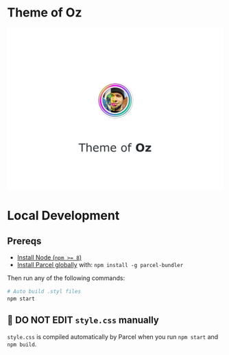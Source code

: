 # Theme of Oz
![](screenshot.jpg)

# Local Development
## Prereqs
- [Install Node (`npm >= 8`)](https://nodejs.org/en/download/)
- [Install Parcel globally](https://parceljs.org) with: `npm install -g parcel-bundler`

Then run any of the following commands:

```bash
# Auto build .styl files
npm start
```

## 🚨 DO NOT EDIT `style.css` manually
`style.css` is compiled automatically by Parcel when you run `npm start` and `npm build`.